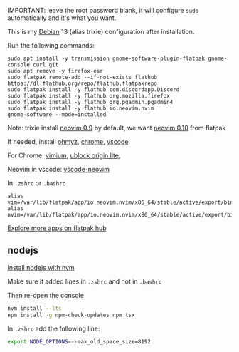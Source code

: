 IMPORTANT: leave the root password blank, it will configure `sudo` automatically and it's what you want. 

This is my [Debian](https://www.debian.org/devel/debian-installer/) 13 (alias trixie) configuration after installation.

Run the following commands:

```
sudo apt install -y transmission gnome-software-plugin-flatpak gnome-console curl git
sudo apt remove -y firefox-esr
sudo flatpak remote-add --if-not-exists flathub https://dl.flathub.org/repo/flathub.flatpakrepo
sudo flatpak install -y flathub com.discordapp.Discord
sudo flatpak install -y flathub org.mozilla.firefox
sudo flatpak install -y flathub org.pgadmin.pgadmin4
sudo flatpak install -y flathub io.neovim.nvim
gnome-software --mode=installed
```

Note: trixie install [neovim 0.9](https://packages.debian.org/en/trixie/neovim) by default, we want [neovim 0.10](https://flathub.org/apps/io.neovim.nvim) from flatpak

If needed, install 
[ohmyz](https://ohmyz.sh/),
[chrome](https://www.google.com/chrome/dr/download/), 
[vscode](https://code.visualstudio.com/)

For Chrome: 
[vimium](https://chromewebstore.google.com/detail/vimium/dbepggeogbaibhgnhhndojpepiihcmeb), 
[ublock origin lite](https://chromewebstore.google.com/detail/ublock-origin-lite/ddkjiahejlhfcafbddmgiahcphecmpfh),

Neovim in vscode:
[vscode-neovim](https://marketplace.visualstudio.com/items?itemName=asvetliakov.vscode-neovim) 

In `.zshrc` or `.bashrc`
```
alias vim=/var/lib/flatpak/app/io.neovim.nvim/x86_64/stable/active/export/bin/io.neovim.nvim
alias nvim=/var/lib/flatpak/app/io.neovim.nvim/x86_64/stable/active/export/bin/io.neovim.nvim
```

[Explore more apps on flatpak hub](https://flathub.org/?category=popular)

## nodejs

[Install nodejs with nvm](https://github.com/nvm-sh/nvm#install--update-script)

Make sure it added lines in `.zshrc` and not in `.bashrc`

Then re-open the console

```bash
nvm install --lts
npm install -g npm-check-updates npm tsx
```


In `.zshrc` add the following line:
```bash
export NODE_OPTIONS=--max_old_space_size=8192
```
